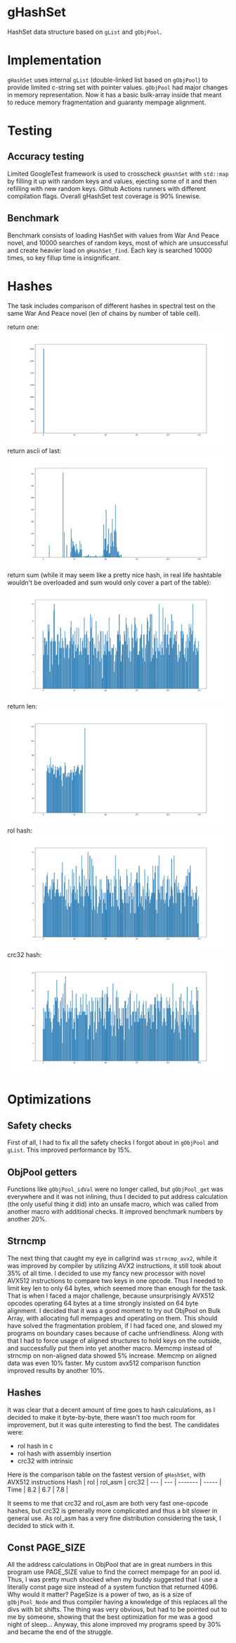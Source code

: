 # gHashSet
HashSet data structure based on `gList` and `gObjPool`.

# Implementation
`gHashSet` uses internal `gList` (double-linked list based on `gObjPool`) to provide limited c-string set with pointer values.
`gObjPool` had major changes in memory representation. Now it has a basic bulk-array inside that meant to reduce memory fragmentation and guaranty mempage alignment.

# Testing
## Accuracy testing
Limited GoogleTest framework is used to crosscheck `gHashSet` with `std::map` by filling it up with random keys and values, ejecting some of it and then refilling with new random keys. Github Actions runners with different compilation flags. Overall gHashSet test coverage is 90% linewise.
## Benchmark
Benchmark consists of loading HashSet with values from War And Peace novel, and 10000 searches of random keys, most of which are unsuccessful and create heavier load on `gHashSet_find`.
Each key is searched 10000 times, so key fillup time is insignificant.

# Hashes
The task includes comparison of different hashes in spectral test on the same War And Peace novel (len of chains by number of table cell).

return one:
![Picture 1](./images/one.png)
return ascii of last:
![Picture 2](./images/ascii.png)
return sum (while it may seem like a pretty nice hash, in real life hashtable wouldn't be overloaded and sum would only cover a part of the table):
![Picture 3](./images/sum.png)
return len:
![Picture 4](./images/len.png)
rol hash:
![Picture 5](./images/rol.png)
crc32 hash:
![Picture 6](./images/crc32.png)

# Optimizations
## Safety checks
First of all, I had to fix all the safety checks I forgot about in `gObjPool` and `gList`. This improved performance by 15%.
## ObjPool getters
Functions like `gObjPool_idVal` were no longer called, but `gObjPool_get` was everywhere and it was not inlining, thus I decided to put address calculation (the only useful thing it did) into an unsafe macro, which was called from another macro with additional checks.
It improved benchmark numbers by another 20%.
## Strncmp
The next thing that caught my eye in callgrind was `strncmp_avx2`, while it was improved by compiler by utilizing AVX2 instructions, it still took about 35% of all time. I decided to use my fancy new processor with novel AVX512 instructions to compare two keys in one opcode.
Thus I needed to limit key len to only 64 bytes, which seemed more than enough for the task. That is when I faced a major challenge, because unsurprisingly AVX512 opcodes operating 64 bytes at a time strongly insisted on 64 byte alignment.
I decided that it was a good moment to try out ObjPool on Bulk Array, with allocating full mempages and operating on them. This should have solved the fragmentation problem, if I had faced one, and slowed my programs on boundary cases because of cache unfriendliness.
Along with that I had to force usage of aligned structures to hold keys on the outside, and successfully put them into yet another macro.
Memcmp instead of strncmp on non-aligned data showed 5% increase.
Memcmp on aligned data was even 10% faster.
My custom avx512 comparison function improved results by another 10%.
## Hashes
It was clear that a decent amount of time goes to hash calculations, as I decided to make it byte-by-byte, there wasn't too much room for improvement, but it was quite interesting to find the best.
The candidates were:
- rol hash in c
- rol hash with assembly insertion
- crc32 with intrinsic

Here is the comparison table on the fastest version of `gHashSet`, with AVX512 instructions
Hash | rol | rol_asm | crc32 |
---  | --- | ------- | ----- |
Time | 8.2 |   6.7   |  7.8  |

It seems to me that crc32 and rol_asm are both very fast one-opcode hashes, but crc32 is generally more complicated and thus a bit slower in general use.
As rol_asm has a very fine distribution considering the task, I decided to stick with it.

## Const PAGE_SIZE
All the address calculations in ObjPool that are in great numbers in this program use PAGE_SIZE value to find the correct mempage for an pool id.
Thus, I was pretty much shocked when my buddy suggested that I use a literally const page size instead of a system function that returned 4096. Why would it matter? PageSize is a power of two, as
is a size of `gObjPool_Node` and thus compiler having a knowledge of this replaces all the divs with bit shifts.
The thing was very obvious, but had to be pointed out to me by someone, showing that the best optimization for me was a good night of sleep...
Anyway, this alone improved my programs speed by 30% and became the end of the struggle.
